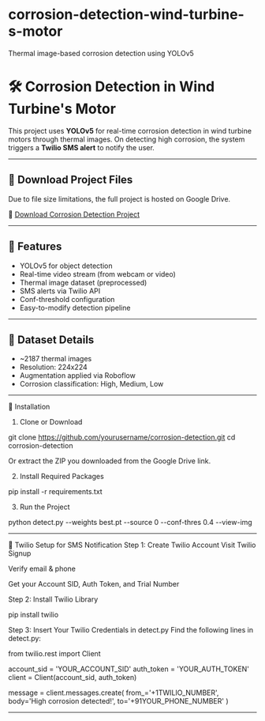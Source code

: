 # corrosion-detection-wind-turbine-s-motor
Thermal image-based corrosion detection using YOLOv5

# 🛠️ Corrosion Detection in Wind Turbine's Motor

This project uses **YOLOv5** for real-time corrosion detection in wind turbine motors through thermal images. On detecting high corrosion, the system triggers a **Twilio SMS alert** to notify the user.

---

## 📁 Download Project Files

Due to file size limitations, the full project is hosted on Google Drive.

🔗 [Download Corrosion Detection Project](https://drive.google.com/file/d/1dRSazutQMpAZNlan2v3Gv8AoCl-tZdiW/view?usp=sharing
)

---

## 🚀 Features

- YOLOv5 for object detection
- Real-time video stream (from webcam or video)
- Thermal image dataset (preprocessed)
- SMS alerts via Twilio API
- Conf-threshold configuration
- Easy-to-modify detection pipeline

---

## 🧪 Dataset Details

- ~2187 thermal images
- Resolution: 224x224
- Augmentation applied via Roboflow
- Corrosion classification: High, Medium, Low

---

🧰 Installation
1. Clone or Download

git clone https://github.com/yourusername/corrosion-detection.git
cd corrosion-detection

Or extract the ZIP you downloaded from the Google Drive link.

2. Install Required Packages

pip install -r requirements.txt

3. Run the Project

python detect.py --weights best.pt --source 0 --conf-thres 0.4 --view-img

--------------------------------------------------------------------------------------------------------------------
📲 Twilio Setup for SMS Notification
Step 1: Create Twilio Account
Visit Twilio Signup

Verify email & phone

Get your Account SID, Auth Token, and Trial Number

Step 2: Install Twilio Library

pip install twilio

Step 3: Insert Your Twilio Credentials in detect.py
Find the following lines in detect.py:

from twilio.rest import Client

account_sid = 'YOUR_ACCOUNT_SID'
auth_token = 'YOUR_AUTH_TOKEN'
client = Client(account_sid, auth_token)

message = client.messages.create(
    from_='+1TWILIO_NUMBER',
    body='High corrosion detected!',
    to='+91YOUR_PHONE_NUMBER'
)

-----
